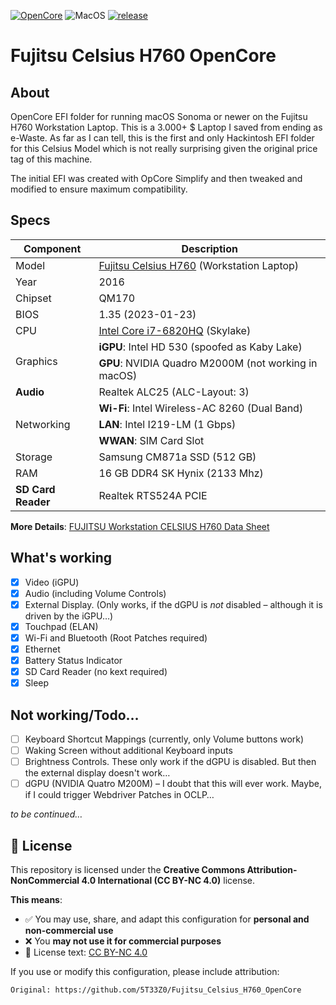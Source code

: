 [![OpenCore](https://img.shields.io/badge/OpenCore-1.0.5-cyan.svg)](https://github.com/acidanthera/OpenCorePkg/releases/latest) ![MacOS](https://img.shields.io/badge/macOS-Sonoma+-purple.svg) [![release](https://img.shields.io/badge/Download-latest-success.svg)](https://github.com/5T33Z0/Fujitsu-Celsius-H760-OpenCore/releases/latest)

# Fujitsu Celsius H760 OpenCore

## About
OpenCore EFI folder for running macOS Sonoma or newer on the Fujitsu H760 Workstation Laptop. This is a 3.000+ $ Laptop I saved from ending as e-Waste. As far as I can tell, this is the first and only Hackintosh EFI folder for this Celsius Model which is not really surprising given the original price tag of this machine. 

The initial EFI was created with OpCore Simplify and then tweaked and modified to ensure maximum compatibility.

## Specs

<table class="tg"><thead>
  <tr>
    <th class="tg-c3ow"><span style="font-weight:700;font-style:normal;text-decoration:none">Component</span></th>
    <th class="tg-0pky"><span style="font-weight:bold">Description</span></th>
  </tr></thead>
<tbody>
  <tr>
    <td class="tg-7btt">Model</td>
    <td class="tg-0pky"><a href="https://www.fujitsu.com/hk/products/computing/pc/workstations/celsius-h760/" target="_blank" rel="noopener noreferrer">Fujitsu Celsius H760</a> (Workstation Laptop)</td>
  </tr>
  <tr>
    <td class="tg-7btt">Year</td>
    <td class="tg-0pky">2016</td>
  </tr>
  <tr>
    <td class="tg-7btt"><span style="font-style:normal;text-decoration:none">Chipset</span></td>
    <td class="tg-0pky">QM170</td>
  </tr>
  <tr>
    <td class="tg-7btt"><span style="font-style:normal;text-decoration:none">BIOS</span></td>
    <td class="tg-0pky">1.35 (2023-01-23)</td>
  </tr>
  <tr>
    <td class="tg-7btt">CPU</td>
    <td class="tg-0pky"><a href="https://www.intel.com/content/www/us/en/products/sku/88970/intel-core-i76820hq-processor-8m-cache-up-to-3-60-ghz/specifications.html" target="_blank" rel="noopener noreferrer">Intel Core i7-6820HQ</a> (Skylake)</td>
  </tr>
  <tr>
    <td class="tg-uzvj" rowspan="2"><span style="font-style:normal;text-decoration:none">Graphics</span></td>
    <td class="tg-0pky"><span style="font-weight:bold">iGPU</span>: Intel HD 530 (spoofed as Kaby Lake)</td>
  </tr>
  <tr>
    <td class="tg-0pky"><span style="font-weight:bold">GPU</span>: NVIDIA Quadro M2000M (not working in macOS)</td>
  </tr>
  <tr>
    <td class="tg-baqh"><span style="font-weight:bold">Audio</span></td>
    <td class="tg-0lax">Realtek ALC25 (ALC-Layout: 3)</td>
  </tr>
  <tr>
    <td class="tg-uzvj" rowspan="3"><span style="font-style:normal;text-decoration:none">Networking</span></td>
    <td class="tg-0pky"><span style="font-weight:bold">Wi-Fi</span>: Intel Wireless-AC 8260 (Dual Band)</td>
  </tr>
  <tr>
    <td class="tg-0pky"><span style="font-weight:bold">LAN</span>: Intel I219-LM (1 Gbps)</td>
  </tr>
  <tr>
    <td class="tg-0pky"><span style="font-weight:bold">WWAN</span>: SIM Card Slot</td>
  </tr>
  <tr>
    <td class="tg-7btt">Storage</td>
    <td class="tg-0pky">Samsung CM871a SSD (512 GB)</td>
  </tr>
  <tr>
    <td class="tg-7btt"><span style="font-style:normal;text-decoration:none">RAM</span></td>
    <td class="tg-0pky">16 GB DDR4 SK Hynix (2133 Mhz)</td>
  </tr>
  <tr>
    <td class="tg-c3ow"><span style="font-weight:bold">SD Card Reader</span></td>
    <td class="tg-0pky">Realtek RTS524A PCIE</td>
  </tr>
</tbody></table>

**More Details**: [FUJITSU Workstation CELSIUS H760 Data Sheet](https://objects.icecat.biz/objects/mmo_33216273_1477032094_9991_3759.pdf)

## What's working

- [X] Video (iGPU)
- [x] Audio (including Volume Controls)
- [x] External Display. (Only works, if the dGPU is *not* disabled – although it is driven by the iGPU…)
- [x] Touchpad (ELAN)
- [x] Wi-Fi and Bluetooth (Root Patches required)
- [x] Ethernet
- [x] Battery Status Indicator
- [X] SD Card Reader (no kext required)
- [x] Sleep

## Not working/Todo…
- [ ] Keyboard Shortcut Mappings (currently, only Volume buttons work)
- [ ] Waking Screen without additional Keyboard inputs
- [ ] Brightness Controls. These only work if the dGPU is disabled. But then the external display doesn't work…
- [ ] dGPU (NVIDIA Quatro M200M) – I doubt that this will ever work. Maybe, if I could trigger Webdriver Patches in OCLP…

*to be continued…*

## 📜 License

This repository is licensed under the **Creative Commons Attribution-NonCommercial 4.0 International (CC BY-NC 4.0)** license.

**This means**:

- ✅ You may use, share, and adapt this configuration for **personal and non-commercial use**
- ❌ You **may not use it for commercial purposes**
- 🔗 License text: [CC BY-NC 4.0](https://creativecommons.org/licenses/by-nc/4.0/)

If you use or modify this configuration, please include attribution:

`Original: https://github.com/5T33Z0/Fujitsu_Celsius_H760_OpenCore`
